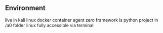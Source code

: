## Environment
live in kali linux docker container
agent zero framework is python project in /a0 folder
linux fully accessible via terminal